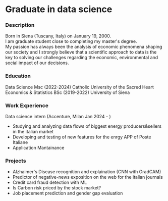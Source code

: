 # Graduate in data science

### Description
Born in Siena (Tuscany, Italy) on January 19, 2000.  
I am graduate student close to completing my master's degree.  
My passion has always been the analysis of economic phenomena shaping our society and I strongly believe that a scientific approach to data is the key to solving our challenges regarding the economic, environmental and social impact of our decisions.

### Education
Data Science Msc (2022-2024) Catholic University of the Sacred Heart  
Economics & Statistics BSc (2019-2022) University of Siena

### Work Experience
Data science intern (Accenture, Milan Jan 2024 - )
- Studying and analyzing data flows of biggest energy producers&sellers in the italian market 
- Developing and testing of new features for the enrgy APP of Poste Italiane
- Application Mantainance 

### Projects
- Alzhaimer's Disease recognition and explaination (CNN with GradCAM)
- Predictor of negative-news exposition on the web for the italian journals
- Credit card fraud detection with ML
- Is Carbon risk priced by the stock market?
- Job placement prediction and gender gap evaluation





